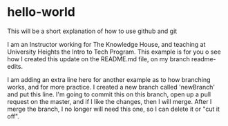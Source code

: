 # hello-world
This will be a short explanation of how to use github and git 

I am an Instructor working for The Knowledge House, and teaching at University Heights the Intro to Tech Program. This example is for you o see how I created this update on the README.md file, on my branch readme-edits. 

I am adding an extra line here for another example as to how branching works, and for more practice. I created a new branch called 'newBranch' and put this line. I'm going to commit this on this branch, open up a pull request on the master, and if I like the changes, then I will merge. After I merge the branch, I no longer will need this one, so I can delete it or "cut it off".
